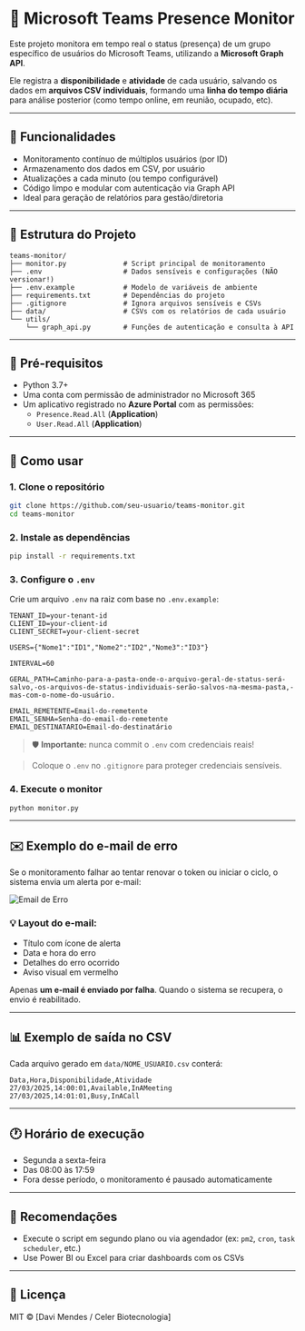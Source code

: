 # 👥 Microsoft Teams Presence Monitor

Este projeto monitora em tempo real o status (presença) de um grupo específico de usuários do Microsoft Teams, utilizando a **Microsoft Graph API**.

Ele registra a **disponibilidade** e **atividade** de cada usuário, salvando os dados em **arquivos CSV individuais**, formando uma **linha do tempo diária** para análise posterior (como tempo online, em reunião, ocupado, etc).

---

## 🚀 Funcionalidades

- Monitoramento contínuo de múltiplos usuários (por ID)
- Armazenamento dos dados em CSV, por usuário
- Atualizações a cada minuto (ou tempo configurável)
- Código limpo e modular com autenticação via Graph API
- Ideal para geração de relatórios para gestão/diretoria

---

## 📂 Estrutura do Projeto

```plaintext
teams-monitor/
├── monitor.py              # Script principal de monitoramento
├── .env                    # Dados sensíveis e configurações (NÃO versionar!)
├── .env.example            # Modelo de variáveis de ambiente
├── requirements.txt        # Dependências do projeto
├── .gitignore              # Ignora arquivos sensíveis e CSVs
├── data/                   # CSVs com os relatórios de cada usuário
└── utils/
    └── graph_api.py        # Funções de autenticação e consulta à API
```

---

## 🧪 Pré-requisitos

- Python 3.7+
- Uma conta com permissão de administrador no Microsoft 365
- Um aplicativo registrado no **Azure Portal** com as permissões:
  - `Presence.Read.All` (**Application**)
  - `User.Read.All` (**Application**)


---

## 🔧 Como usar

### 1. Clone o repositório
```bash
git clone https://github.com/seu-usuario/teams-monitor.git
cd teams-monitor
```

### 2. Instale as dependências
```bash
pip install -r requirements.txt
```

### 3. Configure o `.env`
Crie um arquivo `.env` na raiz com base no `.env.example`:

```env
TENANT_ID=your-tenant-id
CLIENT_ID=your-client-id
CLIENT_SECRET=your-client-secret

USERS={"Nome1":"ID1","Nome2":"ID2","Nome3":"ID3"}

INTERVAL=60

GERAL_PATH=Caminho-para-a-pasta-onde-o-arquivo-geral-de-status-será-salvo,-os-arquivos-de-status-individuais-serão-salvos-na-mesma-pasta,-mas-com-o-nome-do-usuário.

EMAIL_REMETENTE=Email-do-remetente
EMAIL_SENHA=Senha-do-email-do-remetente
EMAIL_DESTINATARIO=Email-do-destinatário
```

> 🛡️ **Importante:** nunca commit o `.env` com credenciais reais!

> Coloque o `.env` no `.gitignore` para proteger credenciais sensíveis.

### 4. Execute o monitor
```bash
python monitor.py
```

---

## ✉️ Exemplo do e-mail de erro
Se o monitoramento falhar ao tentar renovar o token ou iniciar o ciclo, o sistema envia um alerta por e-mail:

![Email de Erro](https://via.placeholder.com/600x300.png?text=Exemplo+de+Email+HTML+de+Erro)

### 💡 Layout do e-mail:
- Título com ícone de alerta
- Data e hora do erro
- Detalhes do erro ocorrido
- Aviso visual em vermelho

Apenas **um e-mail é enviado por falha**. Quando o sistema se recupera, o envio é reabilitado.

---

## 📊 Exemplo de saída no CSV

Cada arquivo gerado em `data/NOME_USUARIO.csv` conterá:

```csv
Data,Hora,Disponibilidade,Atividade
27/03/2025,14:00:01,Available,InAMeeting
27/03/2025,14:01:01,Busy,InACall
```

---

## 🕐 Horário de execução
- Segunda a sexta-feira
- Das 08:00 às 17:59
- Fora desse período, o monitoramento é pausado automaticamente

---

## 📌 Recomendações

- Execute o script em segundo plano ou via agendador (ex: `pm2`, `cron`, `task scheduler`, etc.)
- Use Power BI ou Excel para criar dashboards com os CSVs

---

## 📄 Licença

MIT © [Davi Mendes / Celer Biotecnologia]

